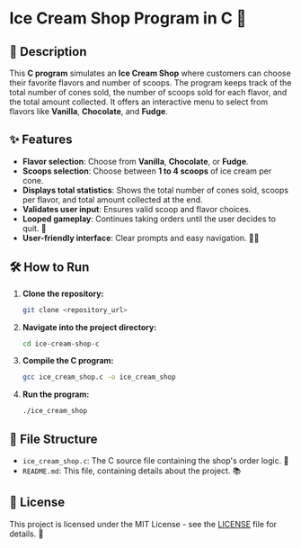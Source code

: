 # Ice Cream Shop Program in C 🍦

## 📌 Description

This **C program** simulates an **Ice Cream Shop** where customers can choose their favorite flavors and number of scoops. The program keeps track of the total number of cones sold, the number of scoops sold for each flavor, and the total amount collected. It offers an interactive menu to select from flavors like **Vanilla**, **Chocolate**, and **Fudge**.

## ✨ Features
- **Flavor selection**: Choose from **Vanilla**, **Chocolate**, or **Fudge**.
- **Scoops selection**: Choose between **1 to 4 scoops** of ice cream per cone.
- **Displays total statistics**: Shows the total number of cones sold, scoops per flavor, and total amount collected at the end.
- **Validates user input**: Ensures valid scoop and flavor choices.
- **Looped gameplay**: Continues taking orders until the user decides to quit. 🔁
- **User-friendly interface**: Clear prompts and easy navigation. 👨‍🍳

## 🛠️ How to Run

1. **Clone the repository:**
    ```bash
    git clone <repository_url>
    ```

2. **Navigate into the project directory:**
    ```bash
    cd ice-cream-shop-c
    ```

3. **Compile the C program:**
    ```bash
    gcc ice_cream_shop.c -o ice_cream_shop
    ```

4. **Run the program:**
    ```bash
    ./ice_cream_shop
    ```

## 📂 File Structure

- `ice_cream_shop.c`: The C source file containing the shop's order logic. 🍧
- `README.md`: This file, containing details about the project. 📚

## 📜 License

This project is licensed under the MIT License - see the [LICENSE](LICENSE) file for details. 📝
